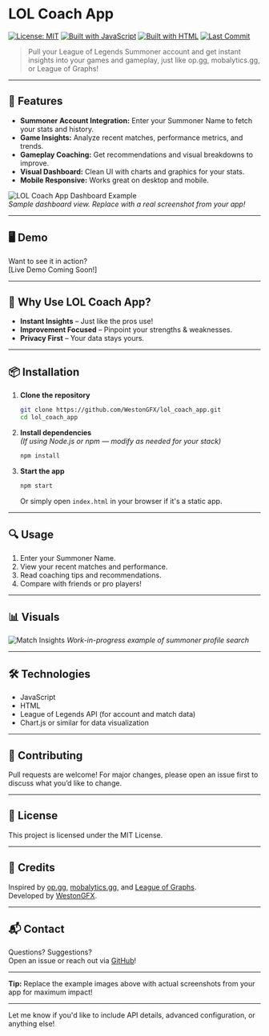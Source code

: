 # LOL Coach App

[![License: MIT](https://img.shields.io/badge/License-MIT-yellow.svg)](LICENSE)
[![Built with JavaScript](https://img.shields.io/badge/JavaScript-58.2%25-blue.svg)](#)
[![Built with HTML](https://img.shields.io/badge/HTML-41.8%25-orange.svg)](#)
[![Last Commit](https://img.shields.io/github/last-commit/WestonGFX/lol_coach_app.svg)](https://github.com/WestonGFX/lol_coach_app/commits/main)

> Pull your League of Legends Summoner account and get instant insights into your games and gameplay, just like op.gg, mobalytics.gg, or League of Graphs!

---

## 🚀 Features

- **Summoner Account Integration:** Enter your Summoner Name to fetch your stats and history.
- **Game Insights:** Analyze recent matches, performance metrics, and trends.
- **Gameplay Coaching:** Get recommendations and visual breakdowns to improve.
- **Visual Dashboard:** Clean UI with charts and graphics for your stats.
- **Mobile Responsive:** Works great on desktop and mobile.

![LOL Coach App Dashboard Example](https://user-images.githubusercontent.com/1026133072/placeholder_dashboard.png)  
*Sample dashboard view. Replace with a real screenshot from your app!*

---

## 🖥️ Demo

Want to see it in action?  
[Live Demo Coming Soon!]

---

## 🌟 Why Use LOL Coach App?

- **Instant Insights** – Just like the pros use!
- **Improvement Focused** – Pinpoint your strengths & weaknesses.
- **Privacy First** – Your data stays yours.

---

## 📦 Installation

1. **Clone the repository**
   ```bash
   git clone https://github.com/WestonGFX/lol_coach_app.git
   cd lol_coach_app
   ```

2. **Install dependencies**  
   *(If using Node.js or npm — modify as needed for your stack)*
   ```bash
   npm install
   ```

3. **Start the app**
   ```bash
   npm start
   ```
   Or simply open `index.html` in your browser if it's a static app.

---

## 🔍 Usage

1. Enter your Summoner Name.
2. View your recent matches and performance.
3. Read coaching tips and recommendations.
4. Compare with friends or pro players!

---

## 📊 Visuals

![Match Insights](https://github.com/user-attachments/assets/b1bc1dad-5b56-468d-af1f-0951b6793b2d)
*Work-in-progress example of summoner profile search*

---

## 🛠️ Technologies

- JavaScript
- HTML
- League of Legends API (for account and match data)
- Chart.js or similar for data visualization

---

## 🤝 Contributing

Pull requests are welcome! For major changes, please open an issue first to discuss what you’d like to change.

---

## 📄 License

This project is licensed under the MIT License.

---

## 🙏 Credits

Inspired by [op.gg](https://op.gg), [mobalytics.gg](https://mobalytics.gg), and [League of Graphs](https://www.leagueofgraphs.com/).  
Developed by [WestonGFX](https://github.com/WestonGFX).

---

## 📬 Contact

Questions? Suggestions?  
Open an issue or reach out via [GitHub](https://github.com/WestonGFX)!

---

**Tip:** Replace the example images above with actual screenshots from your app for maximum impact!

---

Let me know if you'd like to include API details, advanced configuration, or anything else!
